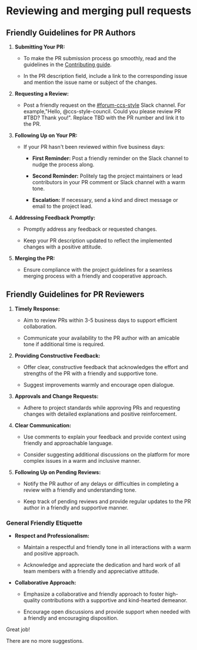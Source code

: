 # Reviewing and merging pull requests

## Friendly Guidelines for PR Authors

1. **Submitting Your PR:**

   - To make the PR submission process go smoothly, read and the guidelines in the [Contributing guide](CONTRIBUTING.md).

   - In the PR description field, include a link to the corresponding issue and mention the issue name or subject of the changes.

2. **Requesting a Review:**

   - Post a friendly request on the [#forum-ccs-style](https://redhat.enterprise.slack.com/archives/C04HKR61MN1) Slack channel. For example,"Hello, @ccs-style-council. Could you please review PR #TBD?
Thank you!". Replace TBD with the PR number and link it to the PR.

3. **Following Up on Your PR:**

   - If your PR hasn't been reviewed within five business days:

     - **First Reminder:** Post a friendly reminder on the Slack channel to nudge the process along.

     - **Second Reminder:** Politely tag the project maintainers or lead contributors in your PR comment or Slack channel with a warm tone.

     - **Escalation:** If necessary, send a kind and direct message or email to the project lead.

4. **Addressing Feedback Promptly:**

   - Promptly address any feedback or requested changes.

   - Keep your PR description updated to reflect the implemented changes with a positive attitude.



5. **Merging the PR:**

   - Ensure compliance with the project guidelines for a seamless merging process with a friendly and cooperative approach.



## Friendly Guidelines for PR Reviewers



1. **Timely Response:**

   - Aim to review PRs within 3-5 business days to support efficient collaboration.

   - Communicate your availability to the PR author with an amicable tone if additional time is required.



2. **Providing Constructive Feedback:**

   - Offer clear, constructive feedback that acknowledges the effort and strengths of the PR with a friendly and supportive tone.

   - Suggest improvements warmly and encourage open dialogue.



3. **Approvals and Change Requests:**

   - Adhere to project standards while approving PRs and requesting changes with detailed explanations and positive reinforcement.



4. **Clear Communication:**

   - Use comments to explain your feedback and provide context using friendly and approachable language.

   - Consider suggesting additional discussions on the platform for more complex issues in a warm and inclusive manner.



5. **Following Up on Pending Reviews:**

   - Notify the PR author of any delays or difficulties in completing a review with a friendly and understanding tone.

   - Keep track of pending reviews and provide regular updates to the PR author in a friendly and supportive manner.



### General Friendly Etiquette



- **Respect and Professionalism:**

  - Maintain a respectful and friendly tone in all interactions with a warm and positive approach.

  - Acknowledge and appreciate the dedication and hard work of all team members with a friendly and appreciative attitude.



- **Collaborative Approach:**

  - Emphasize a collaborative and friendly approach to foster high-quality contributions with a supportive and kind-hearted demeanor.

  - Encourage open discussions and provide support when needed with a friendly and encouraging disposition.

Great job!

There are no more suggestions.
